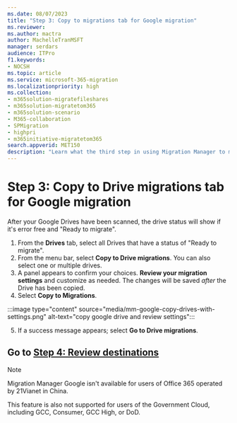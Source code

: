 ```yaml
---
ms.date: 08/07/2023
title: "Step 3: Copy to migrations tab for Google migration"
ms.reviewer: 
ms.author: mactra
author: MachelleTranMSFT
manager: serdars
audience: ITPro
f1.keywords:
- NOCSH
ms.topic: article
ms.service: microsoft-365-migration
ms.localizationpriority: high
ms.collection:
- m365solution-migratefileshares
- m365solution-migratetom365
- m365solution-scenario 
- M365-collaboration
- SPMigration
- highpri
- m365initiative-migratetom365
search.appverid: MET150
description: "Learn what the third step in using Migration Manager to migrate Google Drive."
---
```


# Step 3: Copy to Drive migrations tab for Google migration

After your Google Drives have been scanned, the drive status will show if it's error free and "Ready to migrate".  

1. From the **Drives** tab, select all Drives that have a status of "Ready to migrate". 
2. From the menu bar, select **Copy to Drive migrations**. You can also select one or multiple drives.
3. A panel appears to confirm your choices.  **Review your migration settings** and customize as needed.  The changes will be saved *after* the Drive has been copied.  
4. Select **Copy to Migrations**.

:::image type="content" source="media/mm-google-copy-drives-with-settings.png" alt-text="copy google drive and review settings":::

5. If a success message appears; select **Go to Drive migrations**.


## Go to [**Step 4: Review destinations**](mm-google-step4-review-destinations.md)

>[!NOTE]
>Migration Manager Google isn't available for users of Office 365 operated by 21Vianet in China.
>
> This feature is also not supported for users of the Government Cloud, including GCC, Consumer, GCC High, or DoD.

